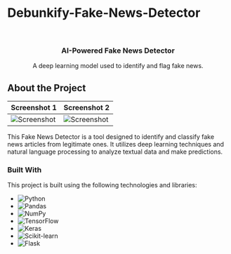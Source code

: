 # Debunkify-Fake-News-Detector
<br />
<div align="center">
  <h3 align="center">AI-Powered Fake News Detector</h3>

  <p align="center">
    A deep learning model used to identify and flag fake news.
    <br />
  </p>
</div>


<!-- ABOUT THE PROJECT -->
## About the Project

| Screenshot 1                                | Screenshot 2                                |
| ------------------------------------------- | ------------------------------------------- |
| ![Screenshot](URL_TO_IMAGE_1) | ![Screenshot](URL_TO_IMAGE_2) |

This Fake News Detector is a tool designed to identify and classify fake news articles from legitimate ones. It utilizes deep learning techniques and natural language processing to analyze textual data and make predictions. 

### Built With

This project is built using the following technologies and libraries:

* ![Python][Python-img]
* ![Pandas][Pandas-img]
* ![NumPy][NumPy-img]
* ![TensorFlow][TensorFlow-img]
* ![Keras][Keras-img]
* ![Scikit-learn][Scikit-learn-img]
* ![Flask][Flask-img]

<!-- Images for Technologies -->
[Python-img]: https://img.shields.io/badge/Python-3776AB?style=for-the-badge&logo=python&logoColor=white
[Pandas-img]: https://img.shields.io/badge/Pandas-150458?style=for-the-badge&logo=pandas&logoColor=white
[NumPy-img]: https://img.shields.io/badge/NumPy-013243?style=for-the-badge&logo=numpy&logoColor=white
[TensorFlow-img]: https://img.shields.io/badge/TensorFlow-FF6F00?style=for-the-badge&logo=tensorflow&logoColor=white
[Keras-img]: https://img.shields.io/badge/Keras-D00000?style=for-the-badge&logo=keras&logoColor=white
[Scikit-learn-img]: https://img.shields.io/badge/Scikit_learn-F7931E?style=for-the-badge&logo=scikit-learn&logoColor=white
[Flask-img]: https://img.shields.io/badge/Flask-000000?style=for-the-badge&logo=flask&logoColor=white
